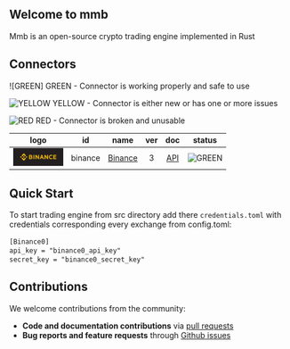 ## Welcome to mmb
Mmb is an open-source crypto trading engine implemented in Rust

## Connectors

![GREEN] GREEN - Connector is working properly and safe to use

![YELLOW](https://via.placeholder.com/15/ffff00/?text=+) YELLOW - Connector is either new or has one or more issues

![RED](https://via.placeholder.com/15/f03c15/?text=+) RED - Connector is broken and unusable


| logo | id | name | ver | doc | status |
|:---:|:---:|:---:|:---:|:---:|:---:|
| <img src="assets/binance-logo.jpg" alt="Binance" width="90" /> | binance | [Binance](https://www.binance.com/) | 3 | [API](https://github.com/binance/binance-spot-api-docs/blob/master/rest-api.md) | ![GREEN](https://via.placeholder.com/15/008000/?text=+)|

## Quick Start

To start trading engine from src directory add there `credentials.toml` with credentials corresponding every exchange from config.toml:
```
[Binance0]
api_key = "binance0_api_key"
secret_key = "binance0_secret_key"
```

## Contributions

We welcome contributions from the community:
- **Code and documentation contributions** via [pull requests](https://github.com/purefinance/mmb/pulls)
- **Bug reports and feature requests** through [Github issues](https://github.com/purefinance/mmb/issues)
